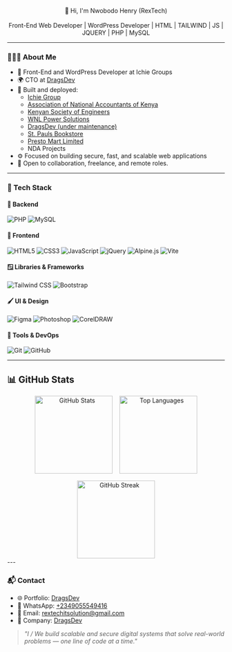 <p align="center">
  👋 Hi, I'm Nwobodo Henry (RexTech)<br><br>
  Front-End Web Developer | WordPress Developer | HTML | TAILWIND | JS | JQUERY | PHP | MySQL
</p>

---

### 👨🏾‍💻 About Me
- 💼 Front-End and WordPress Developer at Ichie Groups  
- 🌍 CTO at [DragsDev](https://dragsdev.com.ng)  
- 🔨 Built and deployed:  
  - [Ichie Group](https://ichie.io)  
  - [Association of National Accountants of Kenya](https://anak.co.ke)  
  - [Kenyan Society of Engineers](https://kse.co.ke)  
  - [WNL Power Solutions](https://wnlpowersolutions.com)  
  - [DragsDev (under maintenance)](https://dragsdev.com.ng)  
  - [St. Pauls Bookstore](https://stpaulsonline.ng)  
  - [Presto Mart Limited](https://prestomart.org)  
  - NDA Projects  
- ⚙️ Focused on building secure, fast, and scalable web applications  
- 🤝 Open to collaboration, freelance, and remote roles.  

---

### 🚀 Tech Stack
#### 🧩 Backend  
![PHP](https://img.shields.io/badge/PHP-777BB4?style=flat-square&logo=php&logoColor=white) ![MySQL](https://img.shields.io/badge/MySQL-005C84?style=flat-square&logo=mysql&logoColor=white)  

#### 🎨 Frontend  
![HTML5](https://img.shields.io/badge/HTML5-E34F26?style=flat-square&logo=html5&logoColor=white) ![CSS3](https://img.shields.io/badge/CSS3-1572B6?style=flat-square&logo=css3&logoColor=white) ![JavaScript](https://img.shields.io/badge/JavaScript-F7DF1E?style=flat-square&logo=javascript&logoColor=black) ![jQuery](https://img.shields.io/badge/jQuery-0769AD?style=flat-square&logo=jquery&logoColor=white) ![Alpine.js](https://img.shields.io/badge/Alpine.js-8BC0D0?style=flat-square&logo=alpine.js&logoColor=white) ![Vite](https://img.shields.io/badge/Vite-646CFF?style=flat-square&logo=vite&logoColor=white)  

#### 🪟 Libraries & Frameworks  
![Tailwind CSS](https://img.shields.io/badge/Tailwind_CSS-38B2AC?style=flat-square&logo=tailwind-css&logoColor=white) ![Bootstrap](https://img.shields.io/badge/Bootstrap-563D7C?style=flat-square&logo=bootstrap&logoColor=white)  

#### 🖌️ UI & Design  
![Figma](https://img.shields.io/badge/Figma-F24E1E?style=flat-square&logo=figma&logoColor=white) ![Photoshop](https://img.shields.io/badge/Photoshop-31A8FF?style=flat-square&logo=adobe-photoshop&logoColor=white) ![CorelDRAW](https://img.shields.io/badge/CorelDRAW-00B140?style=flat-square&logo=coreldraw&logoColor=white)  

#### 🧰 Tools & DevOps  
![Git](https://img.shields.io/badge/Git-F05032?style=flat-square&logo=git&logoColor=white) ![GitHub](https://img.shields.io/badge/GitHub-181717?style=flat-square&logo=github&logoColor=white)  

---

## 📊 GitHub Stats

<div align="center" style="display: flex; flex-wrap: wrap; justify-content: center; gap: 16px;">
  <a href="https://github.com/rextechits">
    <img height="180" src="https://github-readme-stats.vercel.app/api?username=rextechits&show_icons=true&theme=radical&hide_border=true" alt="GitHub Stats" />
  </a>
  <a href="https://github.com/rextechits">
    <img height="180" src="https://github-readme-stats.vercel.app/api/top-langs/?username=rextechits&layout=compact&theme=radical&hide_border=true" alt="Top Languages" />
  </a>
  <a href="https://github.com/rextechits">
    <img height="180" src="https://streak-stats.demolab.com/?user=rextechits&theme=radical&hide_border=true" alt="GitHub Streak" />
  </a>
</div>
---

### 📬 Contact  
- 🌐 Portfolio: [DragsDev](https://dragsdev.com.ng)  
- 📱 WhatsApp: [+2349055549416](https://wa.me/+2349055549416)  
- 📧 Email: [rextechitsolution@gmail.com](mailto:rextechitsolution@gmail.com)  
- 💼 Company: [DragsDev](https://dragsdev.com.ng)  

> *"I / We build scalable and secure digital systems that solve real-world problems — one line of code at a time."*
